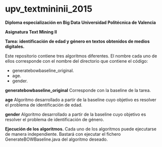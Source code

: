 # upv_textmininii_2015

**Diploma especialización en Big Data**
**Universidad Politécnica de Valencia**

**Asignatura Text Mining II**

**Tarea: identificación de edad y género en textos obtenidos de medios digitales.**

Este repositorio contiene tres algoritmos diferentes. El nombre cada uno de ellos corresponde con el nombre del directorio que contiene el código:
- generatebowbaseline_original.
- age.
- gender.

**generatebowbaseline_original**
Corresponde con la baseline de la tarea.

**age**
Algoritmo desarrollado a partir de la baseline cuyo objetivo es resolver el problema de identificación de edad.

**gender**
Algoritmo desarrollado a partir de la baseline cuyo objetivo es resolver el problema de identificación de género.

**Ejecución de los algoritmos.**
Cada uno de los algoritmos puede ejecutarse de manera independiente. Bastará con ejecutar el fichero GenerateBOWBaseline.java del algoritmo deseado.
